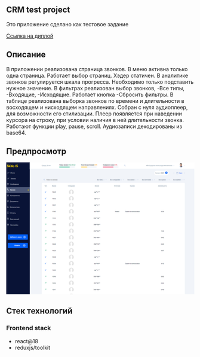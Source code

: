 ## CRM test project

Это приложение сделано как тестовое задание

[Ссылка на диплой](https://crm-test-1xdcm1l7m-jackie-ch.vercel.app/)

## Описание

В приложении реализована страница звонков. В меню активна только одна страница. Работает выбор страниц. Хэдер статичен. В аналитике звонков регулируется шкала прогресса. Необходимо только подставить нужное значение. В фильтрах реализован выбор звонков, -Все типы, -Входящие, -Исходящие. Работает кнопка -Сбросить фильтры. В таблице реализована выборка звонков по времени и длительности в восходящем и нисходящем направлениях. Собран с нуля аудиоплеер, для возможности его стилизации. Плеер появляется при наведении курсора на строку, при условии наличия в ней длительности звонка. Работают функции play, pause, scroll. Аудиозаписи декодированы из base64.

## Предпросмотр

![Preview](/public/call-list.png)

## Стек технологий

### Frontend stack

- react@18
- reduxjs/toolkit

